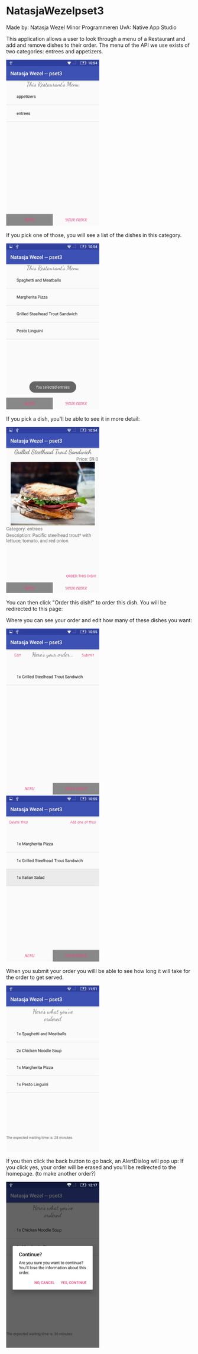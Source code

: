 # NatasjaWezelpset3

Made by: Natasja Wezel
Minor Programmeren UvA: Native App Studio


This application allows a user to look through a menu of a Restaurant and add and remove dishes to their order. 
The menu of the API we use exists of two categories: entrees and appetizers.

<img src="docs/menuPage.jpeg" width="50%" height="50%"/>

If you pick one of those, you will see a list of the dishes in this category.

<img src="docs/nextMenuPage.jpeg" width="50%" height="50%"/>

If you pick a dish, you'll be able to see it in more detail:

<img src="docs/detailsDish.jpeg" width="50%" height="50%"/>

You can then click "Order this dish!" to order this dish. You will be redirected to this page:

Where you can see your order and edit how many of these dishes you want:

<img src="docs/order.jpeg" width="50%" height="50%"/>
<img src="docs/editOrder.jpeg" width="50%" height="50%"/>

When you submit your order you willl be able to see how long it will take for the order to get served.

<img src="docs/orderTime.jpeg" width="50%" height="50%"/>

If you then click the back button to go back, an AlertDialog will pop up:
If you click yes, your order will be erased and you'll be redirected to the homepage. (to make another order?)

<img src="docs/alertdialog.jpeg" width="50%" height="50%"/>


